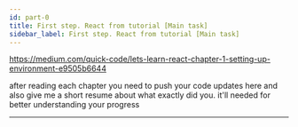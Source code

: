 ```yaml
---
id: part-0
title: First step. React from tutorial [Main task]
sidebar_label: First step. React from tutorial [Main task]
---
```




https://medium.com/quick-code/lets-learn-react-chapter-1-setting-up-environment-e9505b6644

after reading each chapter you need to push your code updates here and also give me a short resume about what exactly did you. it'll needed for better understanding your progress

---
